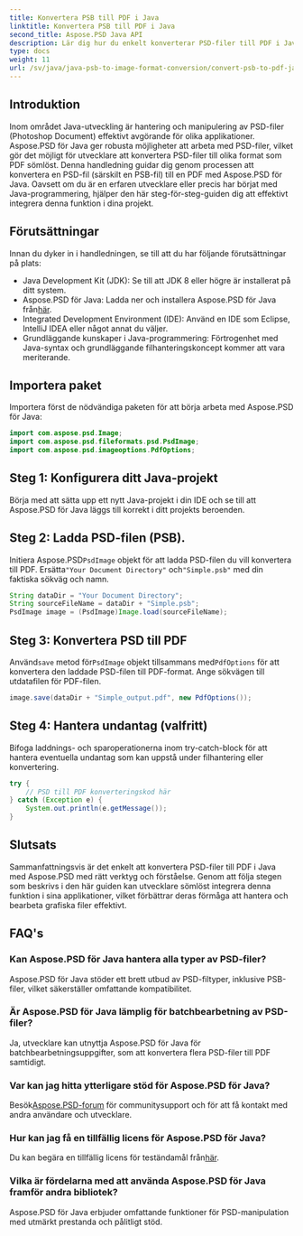 ```yaml
---
title: Konvertera PSB till PDF i Java
linktitle: Konvertera PSB till PDF i Java
second_title: Aspose.PSD Java API
description: Lär dig hur du enkelt konverterar PSD-filer till PDF i Java med Aspose.PSD. Idealisk för utvecklare som vill effektivisera hanteringen av grafiska filer.
type: docs
weight: 11
url: /sv/java/java-psb-to-image-format-conversion/convert-psb-to-pdf-java/
---
```

## Introduktion
Inom området Java-utveckling är hantering och manipulering av PSD-filer (Photoshop Document) effektivt avgörande för olika applikationer. Aspose.PSD för Java ger robusta möjligheter att arbeta med PSD-filer, vilket gör det möjligt för utvecklare att konvertera PSD-filer till olika format som PDF sömlöst. Denna handledning guidar dig genom processen att konvertera en PSD-fil (särskilt en PSB-fil) till en PDF med Aspose.PSD för Java. Oavsett om du är en erfaren utvecklare eller precis har börjat med Java-programmering, hjälper den här steg-för-steg-guiden dig att effektivt integrera denna funktion i dina projekt.
## Förutsättningar
Innan du dyker in i handledningen, se till att du har följande förutsättningar på plats:
- Java Development Kit (JDK): Se till att JDK 8 eller högre är installerat på ditt system.
-  Aspose.PSD för Java: Ladda ner och installera Aspose.PSD för Java från[här](https://releases.aspose.com/psd/java/).
- Integrated Development Environment (IDE): Använd en IDE som Eclipse, IntelliJ IDEA eller något annat du väljer.
- Grundläggande kunskaper i Java-programmering: Förtrogenhet med Java-syntax och grundläggande filhanteringskoncept kommer att vara meriterande.

## Importera paket
Importera först de nödvändiga paketen för att börja arbeta med Aspose.PSD för Java:
```java
import com.aspose.psd.Image;
import com.aspose.psd.fileformats.psd.PsdImage;
import com.aspose.psd.imageoptions.PdfOptions;
```
## Steg 1: Konfigurera ditt Java-projekt
Börja med att sätta upp ett nytt Java-projekt i din IDE och se till att Aspose.PSD för Java läggs till korrekt i ditt projekts beroenden.
## Steg 2: Ladda PSD-filen (PSB).
 Initiera Aspose.PSD`PsdImage` objekt för att ladda PSD-filen du vill konvertera till PDF. Ersätta`"Your Document Directory"` och`"Simple.psb"` med din faktiska sökväg och namn.
```java
String dataDir = "Your Document Directory";
String sourceFileName = dataDir + "Simple.psb";
PsdImage image = (PsdImage)Image.load(sourceFileName);
```
## Steg 3: Konvertera PSD till PDF
 Använd`save` metod för`PsdImage` objekt tillsammans med`PdfOptions` för att konvertera den laddade PSD-filen till PDF-format. Ange sökvägen till utdatafilen för PDF-filen.
```java
image.save(dataDir + "Simple_output.pdf", new PdfOptions());
```
## Steg 4: Hantera undantag (valfritt)
Bifoga laddnings- och sparoperationerna inom try-catch-block för att hantera eventuella undantag som kan uppstå under filhantering eller konvertering.
```java
try {
    // PSD till PDF konverteringskod här
} catch (Exception e) {
    System.out.println(e.getMessage());
}
```

## Slutsats
Sammanfattningsvis är det enkelt att konvertera PSD-filer till PDF i Java med Aspose.PSD med rätt verktyg och förståelse. Genom att följa stegen som beskrivs i den här guiden kan utvecklare sömlöst integrera denna funktion i sina applikationer, vilket förbättrar deras förmåga att hantera och bearbeta grafiska filer effektivt.

## FAQ's
### Kan Aspose.PSD för Java hantera alla typer av PSD-filer?
Aspose.PSD för Java stöder ett brett utbud av PSD-filtyper, inklusive PSB-filer, vilket säkerställer omfattande kompatibilitet.
### Är Aspose.PSD för Java lämplig för batchbearbetning av PSD-filer?
Ja, utvecklare kan utnyttja Aspose.PSD för Java för batchbearbetningsuppgifter, som att konvertera flera PSD-filer till PDF samtidigt.
### Var kan jag hitta ytterligare stöd för Aspose.PSD för Java?
 Besök[Aspose.PSD-forum](https://forum.aspose.com/c/psd/34) för communitysupport och för att få kontakt med andra användare och utvecklare.
### Hur kan jag få en tillfällig licens för Aspose.PSD för Java?
 Du kan begära en tillfällig licens för teständamål från[här](https://purchase.aspose.com/temporary-license/).
### Vilka är fördelarna med att använda Aspose.PSD för Java framför andra bibliotek?
Aspose.PSD för Java erbjuder omfattande funktioner för PSD-manipulation med utmärkt prestanda och pålitligt stöd.